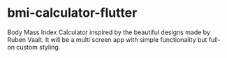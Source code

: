 # bmi-calculator-flutter
Body Mass Index Calculator inspired by the beautiful designs made by Ruben Vaalt. It will be a multi screen app with simple functionality but full-on custom styling.
